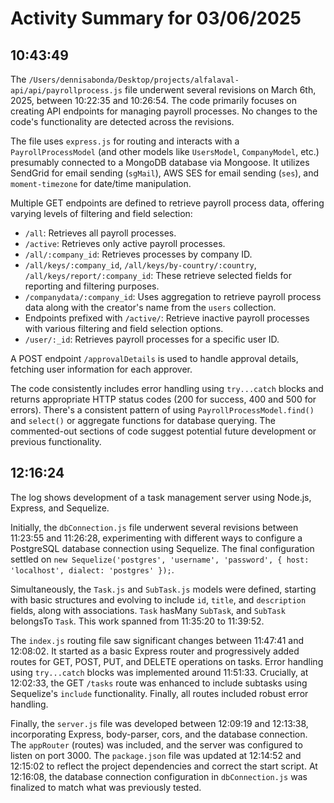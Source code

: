# Activity Summary for 03/06/2025

## 10:43:49
The `/Users/dennisabonda/Desktop/projects/alfalaval-api/api/payrollprocess.js` file underwent several revisions on March 6th, 2025, between 10:22:35 and 10:26:54.  The code primarily focuses on creating API endpoints for managing payroll processes.  No changes to the code's functionality are detected across the revisions.


The file uses `express.js` for routing and interacts with a `PayrollProcessModel` (and other models like `UsersModel`, `CompanyModel`, etc.)  presumably connected to a MongoDB database via Mongoose.  It utilizes SendGrid for email sending (`sgMail`), AWS SES for email sending (`ses`), and  `moment-timezone` for date/time manipulation.


Multiple GET endpoints are defined to retrieve payroll process data, offering varying levels of filtering and field selection:

* `/all`: Retrieves all payroll processes.
* `/active`: Retrieves only active payroll processes.
* `/all/:company_id`: Retrieves processes by company ID.
* `/all/keys/:company_id`, `/all/keys/by-country/:country`, `/all/keys/report/:company_id`: These retrieve selected fields for reporting and filtering purposes.
* `/companydata/:company_id`: Uses aggregation to retrieve payroll process data along with the creator's name from the `users` collection.
* Endpoints prefixed with `/active/`:  Retrieve inactive payroll processes with various filtering and field selection options.
* `/user/:_id`: Retrieves payroll processes for a specific user ID.


A POST endpoint `/approvalDetails` is used to handle approval details, fetching user information for each approver.


The code consistently includes error handling using `try...catch` blocks and returns appropriate HTTP status codes (200 for success, 400 and 500 for errors).  There's a consistent pattern of using `PayrollProcessModel.find()` and `select()` or aggregate functions for database querying.  The commented-out sections of code suggest potential future development or previous functionality.


## 12:16:24
The log shows development of a task management server using Node.js, Express, and Sequelize.

Initially, the `dbConnection.js` file underwent several revisions between 11:23:55 and 11:26:28,  experimenting with different ways to configure a PostgreSQL database connection using Sequelize.  The final configuration settled on `new Sequelize('postgres', 'username', 'password', { host: 'localhost', dialect: 'postgres' });`.

Simultaneously, the `Task.js` and `SubTask.js` models were defined, starting with basic structures and evolving to include `id`, `title`, and `description` fields, along with associations. `Task` hasMany `SubTask`, and `SubTask` belongsTo `Task`.  This work spanned from 11:35:20 to 11:39:52.

The `index.js` routing file saw significant changes between 11:47:41 and 12:08:02.  It started as a basic Express router and progressively added routes for GET, POST, PUT, and DELETE operations on tasks.  Error handling using `try...catch` blocks was implemented around 11:51:33.  Crucially, at 12:02:33, the GET `/tasks` route was enhanced to include subtasks using Sequelize's `include` functionality.  Finally, all routes included robust error handling.

Finally, the `server.js` file was developed between 12:09:19 and 12:13:38, incorporating Express, body-parser, cors, and the database connection.  The `appRouter` (routes) was included, and the server was configured to listen on port 3000. The `package.json` file was updated at 12:14:52 and 12:15:02 to reflect the project dependencies and correct the start script.  At 12:16:08,  the database connection configuration in `dbConnection.js` was finalized to match what was previously tested.
